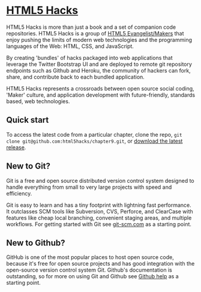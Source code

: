 [HTML5 Hacks](https://github.com/html5hacks)
=================

HTML5 Hacks is more than just a book and a set of companion code repositories. HTML5 Hacks is a group of [HTML5 Evangelist/Makers](https://github.com/html5hacks?tab=members) that enjoy pushing the limits of modern web technologies and the programming languages of the Web: HTML, CSS, and JavaScript. 

By creating 'bundles' of hacks packaged into web applications that leverage the Twitter Bootstrap UI and are deployed to remote git repository endpoints such as Github and Heroku, the community of hackers can fork, share, and contribute back to each bundled application. 

HTML5 Hacks represents a crossroads between open source social coding, 'Maker' culture, and application development with future-friendly, standards based, web technologies. 

Quick start
-----------

To access the latest code from a particular chapter, clone the repo, `git clone git@github.com:html5hacks/chapter9.git`, or [download the latest release](https://github.com/html5hacks/chapter9/archive/master.zip).

New to Git?
-----------
Git is a free and open source distributed version control system designed to handle everything from small to very large projects with speed and efficiency.

Git is easy to learn and has a tiny footprint with lightning fast performance. It outclasses SCM tools like Subversion, CVS, Perforce, and ClearCase with features like cheap local branching, convenient staging areas, and multiple workflows. For getting started with Git see [git-scm.com](http://git-scm.com/) as a starting point.

New to Github?
-----------
GitHub is one of the most popular places to host open source code, because it's free for open source projects and has good integration with the open-source version control system Git. Github's documentation is outstanding, so for more on using Git and Github see [Github help](https://help.github.com) as a starting point.